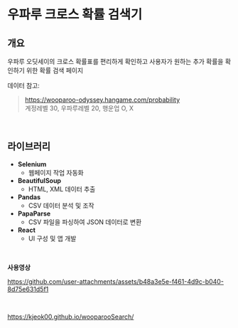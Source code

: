# 우파루 크로스 확률 검색기

## 개요
우파루 오딧세이의 크로스 확률표를 편리하게 확인하고 사용자가 원하는 추가 확률을 확인하기 위한 확률 검색 페이지

데이터 참고:
> https://wooparoo-odyssey.hangame.com/probability <br>
  계정레벨 30, 우파루레벨 20, 행운업 O, X

<br>

## 라이브러리

- **Selenium**
  - 웹페이지 작업 자동화
- **BeautifulSoup**
  - HTML, XML 데이터 추출
- **Pandas**
  - CSV 데이터 분석 및 조작
- **PapaParse**
  - CSV 파일을 파싱하여 JSON 데이터로 변환
- **React**
  - UI 구성 및 앱 개발

<br>

**사용영상**

https://github.com/user-attachments/assets/b48a3e5e-f461-4d9c-b040-8d75e631d5f1

<br>

https://kjeok00.github.io/wooparooSearch/
